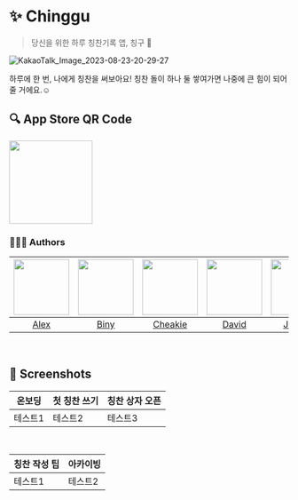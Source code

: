 # ✨ Chinggu
> 당신을 위한 하루 칭찬기록 앱, 칭구 🌛

![KakaoTalk_Image_2023-08-23-20-29-27](https://github.com/DeveloperAcademy-POSTECH/MC2-Team13-Ddojeon/assets/102914072/75228d56-79fd-49f2-b1d2-d0e0c0323ebd)

하루에 한 번, 나에게 칭찬을 써보아요! 칭찬 돌이 하나 둘 쌓여가면 나중에 큰 힘이 되어줄 거에요.☺️
</br>
## 🔍 App Store QR Code
<img src="https://github.com/DeveloperAcademy-POSTECH/MC2-Team13-Ddojeon/assets/102914072/19c6b091-e92a-4df4-9769-0e6a93a2c2c8" width="150px">

### 👨‍👧‍👦 Authors

| [<img src="https://github.com/DeveloperAcademy-POSTECH/MC2-Team13-Ddojeon/assets/102914072/0d7bb350-8de0-43e7-b982-57f4f4c33bc2" width="100px">](https://github.com/bluehyudawn) | [<img src="https://github.com/DeveloperAcademy-POSTECH/MC2-Team13-Ddojeon/assets/102914072/56894f14-6b71-4a49-abdd-1db8d1389d15" width="100px">](https://github.com/SeBin-Kwon) | [<img src="https://github.com/DeveloperAcademy-POSTECH/MC2-Team13-Ddojeon/assets/102914072/70e2e7ba-292a-4aa9-ae32-e5fa9ab38c89" width="100px">](https://github.com/chaekie) | [<img src="https://github.com/DeveloperAcademy-POSTECH/MC2-Team13-Ddojeon/assets/102914072/940fbceb-88fc-4adc-bbf2-390c165037cf" width="100px">](https://github.com/bravej1x4) | [<img src="https://github.com/DeveloperAcademy-POSTECH/MC2-Team13-Ddojeon/assets/102914072/3dd075bc-c652-48b1-8a25-1db2407334b6" width="100px">](https://github.com/JJunghyunY) | [<img src="https://github.com/DeveloperAcademy-POSTECH/MC2-Team13-Ddojeon/assets/102914072/19159ace-dffc-48c9-be7d-1073e72a22c5" width="100px">](https://github.com/OLING99) |
| :----------------------------------------------------------: | :----------------------------------------------------------: | :----------------------------------------------------------: | :----------------------------------------------------------: | :----------------------------------------------------------: | :----------------------------------------------------------: |
|              [Alex](https://github.com/bluehyudawn)             |            [Biny](https://github.com/SeBin-Kwon)             |             [Cheakie](https://github.com/chaekie)             |              [David](https://github.com/bravej1x4)              |             [Junyoo](https://github.com/JJunghyunY)              |           [Oling](https://github.com/OLING99)           |
</br>                                                                                  


## 📱 Screenshots
|온보딩|첫 칭찬 쓰기|칭찬 상자 오픈|
|---|---|---|
|테스트1|테스트2|테스트3|



<br>

|칭찬 작성 팁|아카이빙|
|---|---|
|테스트1|테스트2|
